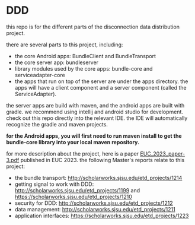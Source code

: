 # DDD

this repo is for the different parts of the disconnection data distribution project.

there are several parts to this project, including:

* the core Android apps: BundleClient and BundleTransport
* the core server app: bundleserver
* library modules used by the core apps: bundle-core and serviceadapter-core
* the apps that run on top of the server are under the apps directory.
  the apps will have a client component and a server component (called the ServiceAdapter).

the server apps are build with maven, and the android apps are built with gradle.
we recommend using intellij and android studio for development.
check out this repo directly into the relevant IDE. the IDE will automatically recognize the gradle and maven projects.

**for the Android apps, you will first need to run maven install to get the bundle-core library into your local maven repository.**

for more description about the project, here is a paper [EUC_2023_paper-3.pdf](https://github.com/SJSU-CS-systems-group/DDD/files/14874085/EUC_2023_paper-3.pdf) published in EUC 2023.
the following Master's reports relate to this project:


* the bundle transport: http://scholarworks.sjsu.edu/etd_projects/1214
* getting signal to work with DDD: http://scholarworks.sjsu.edu/etd_projects/1199 and https://scholarworks.sjsu.edu/etd_projects/1210
* security for DDD: http://scholarworks.sjsu.edu/etd_projects/1212
* data management: http://scholarworks.sjsu.edu/etd_projects/1211
* application interfaces: https://scholarworks.sjsu.edu/etd_projects/1223

